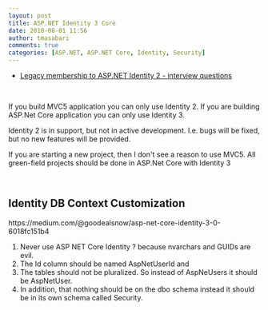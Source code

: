 ```yaml
---
layout: post
title: ASP.NET Identity 3 Core
date: 2018-08-01 11:56
author: tmasabari
comments: true
categories: [ASP.NET, ASP.NET Core, Identity, Security]
---
```

<ul>
 	<li><a href="http://www.apttec.com/security-net-interview-questions-2/">Legacy membership to ASP.NET Identity 2 - interview questions</a></li>
</ul>
&nbsp;

If you build MVC5 application you can only use Identity 2. If you are building ASP.Net Core application you can only use Identity 3.

Identity 2 is in support, but not in active development. I.e. bugs will be fixed, but no new features will be provided.

If you are starting a new project, then I don't see a reason to use MVC5. All green-field projects should be done in ASP.Net Core with Identity 3

&nbsp;
<h2>Identity DB Context Customization</h2>
https://medium.com/@goodealsnow/asp-net-core-identity-3-0-6018fc151b4
<ol>
 	<li>Never use ASP NET Core Identity ? because nvarchars and GUIDs are evil.</li>
 	<li>The Id column should be named AspNetUserId and</li>
 	<li>The tables should not be pluralized. So instead of AspNeUsers it should be AspNetUser.</li>
 	<li>In addition, that nothing should be on the dbo schema instead it should be in its own schema called Security.</li>
</ol>
&nbsp;
